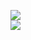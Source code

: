 [![](https://img.shields.io/badge/Made%20With-Github%20Spray-lightgrey.svg?style=for-the-badge&logo=github)](https://github.com/Annihil/github-spray#32351)  
[![](https://i.imgur.com/2DrTn0Z.gif)](https://github.com/Annihil/github-spray)